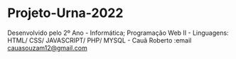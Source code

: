 # Projeto-Urna-2022
Desenvolvido pelo 2º Ano - Informática; Programação Web II - Linguagens: HTML/ CSS/ JAVASCRIPT/ PHP/ MYSQL - Cauã Roberto
:email cauasouzam12@gmail.com
